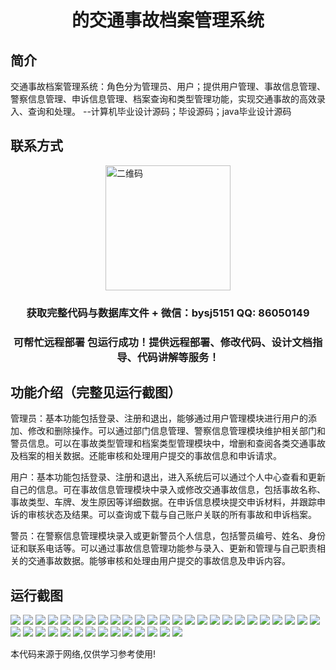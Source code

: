<p><h1 align="center">的交通事故档案管理系统</h1></p>

## 简介
交通事故档案管理系统：角色分为管理员、用户；提供用户管理、事故信息管理、警察信息管理、申诉信息管理、档案查询和类型管理功能，实现交通事故的高效录入、查询和处理。    --计算机毕业设计源码；毕设源码；java毕业设计源码


## 联系方式
<img src="https://bs-1329754181.cos.ap-shanghai.myqcloud.com/wx.jpg" alt="二维码" style="display: block; margin: 0 auto;" width="200px">
<p><h3 align="center">获取完整代码与数据库文件 + 微信：bysj5151 QQ: 86050149</h3></p>
<p><h3 align="center">可帮忙远程部署 包运行成功！提供远程部署、修改代码、设计文档指导、代码讲解等服务！</h3></p>

## 功能介绍（完整见运行截图）
管理员：基本功能包括登录、注册和退出，能够通过用户管理模块进行用户的添加、修改和删除操作。可以通过部门信息管理、警察信息管理模块维护相关部门和警员信息。可以在事故类型管理和档案类型管理模块中，增删和查阅各类交通事故及档案的相关数据。还能审核和处理用户提交的事故信息和申诉请求。

用户：基本功能包括登录、注册和退出，进入系统后可以通过个人中心查看和更新自己的信息。可在事故信息管理模块中录入或修改交通事故信息，包括事故名称、事故类型、车牌、发生原因等详细数据。在申诉信息模块提交申诉材料，并跟踪申诉的审核状态及结果。可以查询或下载与自己账户关联的所有事故和申诉档案。

警员：在警察信息管理模块录入或更新警员个人信息，包括警员编号、姓名、身份证和联系电话等。可以通过事故信息管理功能参与录入、更新和管理与自己职责相关的交通事故数据。能够审核和处理由用户提交的事故信息及申诉内容。


## 运行截图
![](https://bs-1329754181.cos.ap-shanghai.myqcloud.com/ssm/TrafficAccidentFileManagementSystem/img/001.jpg)
![](https://bs-1329754181.cos.ap-shanghai.myqcloud.com/ssm/TrafficAccidentFileManagementSystem/img/002.jpg)
![](https://bs-1329754181.cos.ap-shanghai.myqcloud.com/ssm/TrafficAccidentFileManagementSystem/img/003.jpg)
![](https://bs-1329754181.cos.ap-shanghai.myqcloud.com/ssm/TrafficAccidentFileManagementSystem/img/004.jpg)
![](https://bs-1329754181.cos.ap-shanghai.myqcloud.com/ssm/TrafficAccidentFileManagementSystem/img/005.jpg)
![](https://bs-1329754181.cos.ap-shanghai.myqcloud.com/ssm/TrafficAccidentFileManagementSystem/img/006.jpg)
![](https://bs-1329754181.cos.ap-shanghai.myqcloud.com/ssm/TrafficAccidentFileManagementSystem/img/007.jpg)
![](https://bs-1329754181.cos.ap-shanghai.myqcloud.com/ssm/TrafficAccidentFileManagementSystem/img/008.jpg)
![](https://bs-1329754181.cos.ap-shanghai.myqcloud.com/ssm/TrafficAccidentFileManagementSystem/img/009.jpg)
![](https://bs-1329754181.cos.ap-shanghai.myqcloud.com/ssm/TrafficAccidentFileManagementSystem/img/010.jpg)
![](https://bs-1329754181.cos.ap-shanghai.myqcloud.com/ssm/TrafficAccidentFileManagementSystem/img/011.jpg)
![](https://bs-1329754181.cos.ap-shanghai.myqcloud.com/ssm/TrafficAccidentFileManagementSystem/img/012.jpg)
![](https://bs-1329754181.cos.ap-shanghai.myqcloud.com/ssm/TrafficAccidentFileManagementSystem/img/013.jpg)
![](https://bs-1329754181.cos.ap-shanghai.myqcloud.com/ssm/TrafficAccidentFileManagementSystem/img/014.jpg)
![](https://bs-1329754181.cos.ap-shanghai.myqcloud.com/ssm/TrafficAccidentFileManagementSystem/img/015.jpg)
![](https://bs-1329754181.cos.ap-shanghai.myqcloud.com/ssm/TrafficAccidentFileManagementSystem/img/016.jpg)
![](https://bs-1329754181.cos.ap-shanghai.myqcloud.com/ssm/TrafficAccidentFileManagementSystem/img/017.jpg)
![](https://bs-1329754181.cos.ap-shanghai.myqcloud.com/ssm/TrafficAccidentFileManagementSystem/img/018.jpg)
![](https://bs-1329754181.cos.ap-shanghai.myqcloud.com/ssm/TrafficAccidentFileManagementSystem/img/019.jpg)
![](https://bs-1329754181.cos.ap-shanghai.myqcloud.com/ssm/TrafficAccidentFileManagementSystem/img/020.jpg)
![](https://bs-1329754181.cos.ap-shanghai.myqcloud.com/ssm/TrafficAccidentFileManagementSystem/img/021.jpg)
![](https://bs-1329754181.cos.ap-shanghai.myqcloud.com/ssm/TrafficAccidentFileManagementSystem/img/022.jpg)
![](https://bs-1329754181.cos.ap-shanghai.myqcloud.com/ssm/TrafficAccidentFileManagementSystem/img/023.jpg)
![](https://bs-1329754181.cos.ap-shanghai.myqcloud.com/ssm/TrafficAccidentFileManagementSystem/img/024.jpg)
![](https://bs-1329754181.cos.ap-shanghai.myqcloud.com/ssm/TrafficAccidentFileManagementSystem/img/025.jpg)
![](https://bs-1329754181.cos.ap-shanghai.myqcloud.com/ssm/TrafficAccidentFileManagementSystem/img/026.jpg)
![](https://bs-1329754181.cos.ap-shanghai.myqcloud.com/ssm/TrafficAccidentFileManagementSystem/img/027.jpg)
![](https://bs-1329754181.cos.ap-shanghai.myqcloud.com/ssm/TrafficAccidentFileManagementSystem/img/028.jpg)
![](https://bs-1329754181.cos.ap-shanghai.myqcloud.com/ssm/TrafficAccidentFileManagementSystem/img/029.jpg)
![](https://bs-1329754181.cos.ap-shanghai.myqcloud.com/ssm/TrafficAccidentFileManagementSystem/img/030.jpg)
![](https://bs-1329754181.cos.ap-shanghai.myqcloud.com/ssm/TrafficAccidentFileManagementSystem/img/031.jpg)
![](https://bs-1329754181.cos.ap-shanghai.myqcloud.com/ssm/TrafficAccidentFileManagementSystem/img/032.jpg)
![](https://bs-1329754181.cos.ap-shanghai.myqcloud.com/ssm/TrafficAccidentFileManagementSystem/img/033.jpg)
![](https://bs-1329754181.cos.ap-shanghai.myqcloud.com/ssm/TrafficAccidentFileManagementSystem/img/034.jpg)
![](https://bs-1329754181.cos.ap-shanghai.myqcloud.com/ssm/TrafficAccidentFileManagementSystem/img/035.jpg)
![](https://bs-1329754181.cos.ap-shanghai.myqcloud.com/ssm/TrafficAccidentFileManagementSystem/img/036.jpg)
![](https://bs-1329754181.cos.ap-shanghai.myqcloud.com/ssm/TrafficAccidentFileManagementSystem/img/037.jpg)
![](https://bs-1329754181.cos.ap-shanghai.myqcloud.com/ssm/TrafficAccidentFileManagementSystem/img/038.jpg)
![](https://bs-1329754181.cos.ap-shanghai.myqcloud.com/ssm/TrafficAccidentFileManagementSystem/img/039.jpg)

<p>本代码来源于网络,仅供学习参考使用!</p>
